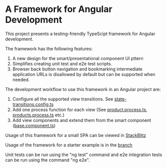 # A Framework for Angular Development

This project presents a testing-friendly TypeScipt framework for Angular development. 

The framework has the following features:

1. A new design for the smart/presentational component UI pttern
2. Simplifies creating unit test and e2e test scripts.
3. Browser back button navigation and bookmarking intermediate application URLs is disallowed by default but can be supported when needed.

The development workflow to use this framework in an Angular project are:

1. Configure all the supported view transitions. See [state-transitions.config.ts](https://github.com/mapteb/framework-for-angular-development/blob/main/src/app/state-transitions-config/state-transitions.config.ts)
2. Add one process function for each view (See [product.process.ts](https://github.com/mapteb/framework-for-angular-development/blob/main/src/app/product/product/product.process.ts), [products.process.ts](https://github.com/mapteb/framework-for-angular-development/blob/main/src/app/product/products/products.process.ts) etc.)
3. Add view components and extend them from the smart component ([base.component.ts](https://github.com/mapteb/framework-for-angular-development/blob/main/src/app/base/base.component.ts))

Usage of this framework for a small SPA can be viewed in [StackBlitz](https://stackblitz.com/edit/angular-ivy-by5htr?file=NOTES.TXT)

Usage of  the framework for a starter example is in the [branch](https://github.com/mapteb/framework-for-angular-development/tree/starter-example)


Unit tests can be run using the "ng test" command and e2e integration tests can be run using the command "ng e2e".